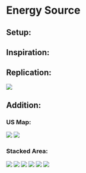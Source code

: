 # Energy Source


## Setup:

## Inspiration:

## Replication:

<img src="map_2001_2017.png" data-fig-align="center" />

## Addition:

### US Map:

<img src="map_2001_2025.png" data-fig-align="center" />

<img src="map_2001_2017_2025.png" data-fig-align="center" />

### Stacked Area:

<img src="stacked_area_1.png" data-fig-align="center" />

<img src="stacked_area_2.png" data-fig-align="center" />

<img src="stacked_area_3.png" data-fig-align="center" />

<img src="stacked_area_4.png" data-fig-align="center" />

<img src="stacked_area_5.png" data-fig-align="center" />

<img src="stacked_area_6.png" data-fig-align="center" />
